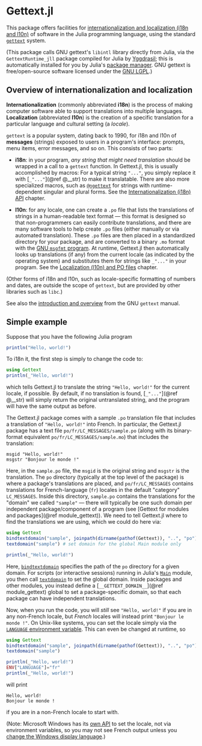 # Gettext.jl

This package offers facilities for [internationalization and localization (i18n and l10n)](https://en.wikipedia.org/wiki/Internationalization_and_localization) of software in the Julia programming language, using the standard [`gettext`](https://en.wikipedia.org/wiki/Gettext) system.

(This package calls GNU gettext's `libintl` library directly from Julia, via the `GettextRuntime_jll` package compiled for Julia by [Yggdrasil](https://github.com/JuliaPackaging/Yggdrasil); this is automatically installed for you by Julia's [package manager](https://github.com/JuliaLang/Pkg.jl).  GNU gettext is free/open-source software licensed under the [GNU LGPL](https://www.gnu.org/software/gettext/manual/html_node/GNU-LGPL.html).)

## Overview of internationalization and localization

**Internationalization** (commonly abbreviated **i18n**) is the process of making computer software able to support translations into multiple languages.  **Localization** (abbreviated **l10n**) is the creation of a specific translation for a particular language and cultural setting (a *locale*).

`gettext` is a popular system, dating back to 1990, for i18n and l10n of **messages** (strings) exposed to users in a program's interface: prompts, menu items, error messages, and so on.  This consists of two parts:

* **i18n**: in your program, *any string that might need translation* should be wrapped in a call to a `gettext` function.  In Gettext.jl, this is usually accomplished by macros: For a typical string `"..."`, you simply replace it with [`_"..."`](@ref @__str) to make it translatable.  There are also more specialized macros, such as [`@ngettext`](@ref) for strings with runtime-dependent singular and plural forms.  See the [Internationalization (i18n) API](@ref) chapter.

* **l10n**: for any locale, one can create a `.po` file that lists the translations of strings in a human-readable text format — this format is designed so that non-programmers can easily contribute translations, and there are many software tools to help create `.po` files (either manually or via automated translation).  These `.po` files are then placed in a standardized directory for your package, and are converted to a binary `.mo` format with the [GNU `msgfmt` program](https://www.gnu.org/software/gettext/manual/html_node/Binaries.html).  At runtime, Gettext.jl then automatically looks up translations (if any) from the current locale (as indicated by the operating system) and substitutes them for strings like `_"..."` in your program.  See the [Localization (l10n) and PO files](@ref) chapter.

(Other forms of i18n and l10n, such as locale-specific formatting of numbers and dates, are outside the scope of `gettext`, but are provided by other libraries such as `libc`.)

See also the [introduction and overview](https://www.gnu.org/software/gettext/manual/html_node/Introduction.html) from the GNU `gettext` manual.

## Simple example

Suppose that you have the following Julia program
```jl
println("Hello, world!")
```
To i18n it, the first step is simply to change the code to:
```jl
using Gettext
println(_"Hello, world!")
```
which tells Gettext.jl to translate the string `"Hello, world!"` for the current locale, if possible.  By default, if no translation is found, [`_"..."`](@ref @__str)  will simply return the original untranslated string, and the program will have the same output as before.

The Gettext.jl package comes with a sample `.po` translation file that includes a translation of `"Hello, world!"` into French.  In particular, the Gettext.jl package has a text file `po/fr/LC_MESSAGES/sample.po` (along with its binary-format equivalent `po/fr/LC_MESSAGES/sample.mo`) that includes the translation:
```
msgid "Hello, world!"
msgstr "Bonjour le monde !"
```
Here, in the `sample.po` file, the `msgid` is the original string and `msgstr` is the translation.  The `po` directory (typically at the top level of the package) is where a package's translations are placed, and `po/fr/LC_MESSAGES` contains translations for French-language (`fr`) locales in the default "category" `LC_MESSAGES`.  Inside this directory, `sample.po` contains the translations for the "domain" we called `"sample"` — there will typically be one such domain per independent package/component of a program (see [Gettext for modules and packages](@ref module_gettext)).  We need to tell Gettext.jl where to find the translations we are using, which we could do here via:
```jl
using Gettext
bindtextdomain("sample", joinpath(dirname(pathof(Gettext)), "..", "po"))
textdomain("sample") # set domain for the global Main module only

println(_"Hello, world!")
```
Here, [`bindtextdomain`](@ref) specifies the path of the `po` directory for a given domain.  For scripts (or interactive sessions) running in Julia's [`Main`](https://docs.julialang.org/en/v1/base/base/#Main) module, you then call [`textdomain`](@ref) to set the global domain.  Inside packages and other modules, you instead define a [`__GETTEXT_DOMAIN__`](@ref module_gettext) global to set a package-specific domain, so that each package can have independent translations.

Now, when you run the code, you will *still* see `"Hello, world!"` if you are in any non-French locale, but *French* locales will instead print `"Bonjour le monde !"`. On Unix-like systems, you can set the locale simply via the [`LANGUAGE` environment variable](https://www.gnu.org/software/gettext/manual/html_node/Locale-Environment-Variables.htmls).  This can even be changed at runtime, so
```jl
using Gettext
bindtextdomain("sample", joinpath(dirname(pathof(Gettext)), "..", "po"))
textdomain("sample")

println(_"Hello, world!")
ENV["LANGUAGE"]="fr"
println(_"Hello, world!")
```
will print
```
Hello, world!
Bonjour le monde !
```
if you are in a non-French locale to start with.

(Note: Microsoft Windows has its [own API](https://learn.microsoft.com/en-us/windows/win32/api/winnls/nf-winnls-setthreadlocale) to set the locale, not via environment variables, so you may not see French output unless you [change the Windows display language](https://support.microsoft.com/en-US/windows/manage-the-language-and-keyboard-input-layout-settings-in-windows-12a10cb4-8626-9b77-0ccb-5013e0c7c7a2).)
